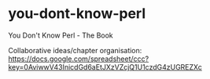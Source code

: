 you-dont-know-perl
==================

You Don't Know Perl - The Book

Collaborative ideas/chapter organisation:
https://docs.google.com/spreadsheet/ccc?key=0AviwwV43InicdGd6aEtJXzVZcjQ1U1czdG4zUGREZXc
